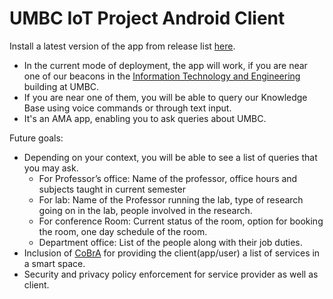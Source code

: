 # UMBC IoT Project Android Client
Install a latest version of the app from release list [here](https://github.com/Ebiquity/UMBCIoTAndroidClient/releases).

* In the current mode of deployment, the app will work, if you are near one of our beacons in the [Information Technology and Engineering](https://www.google.com/maps/place/Information+Technology%2F+Engineering,+1000+Hilltop+Cir,+Baltimore,+MD+21250/@39.2538015,-76.7164672,17z/data=!4m5!3m4!1s0x89c81dcbd9961349:0x2780ab693a4fb9d!8m2!3d39.2537852!4d-76.7142163) building at UMBC.
* If you are near one of them, you will be able to query our Knowledge Base using voice commands or through text input.
* It's an AMA app, enabling you to ask queries about UMBC.

Future goals:
* Depending on your context, you will be able to see a list of queries that you may ask.
  + For Professor’s office: Name of the professor, office hours and subjects taught in current semester
  + For lab: Name of the Professor running the lab, type of research going on in the lab, people    involved in the research.
  + For conference Room: Current status of the room, option for booking the room, one day schedule of the room.
  + Department office: List of the people along with their job duties.
* Inclusion of [CoBrA](http://ebiquity.umbc.edu/_file_directory_/papers/125.pdf) for providing the client(app/user) a list of services in a smart space. 
* Security and privacy policy enforcement for service provider as well as client.
